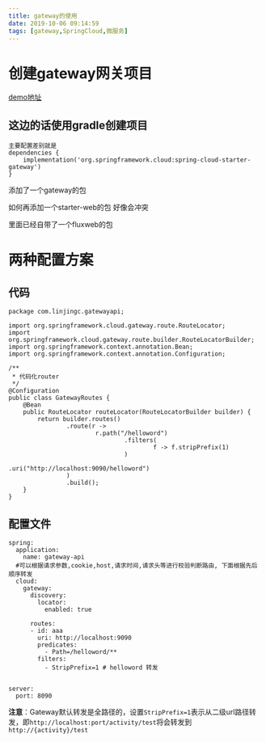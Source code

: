```yaml
---
title: gateway的使用
date: 2019-10-06 09:14:59
tags: [gateway,SpringCloud,微服务]
---
```


# 创建gateway网关项目

[demo地址](https://github.com/AsummerCat/gateway-demo)

## 这边的话使用gradle创建项目

```
主要配置差别就是
dependencies {
    implementation('org.springframework.cloud:spring-cloud-starter-gateway')
}

```

添加了一个gateway的包

如何再添加一个starter-web的包 好像会冲突

里面已经自带了一个fluxweb的包

<!--more-->

# 两种配置方案

## 代码

```
package com.linjingc.gatewayapi;

import org.springframework.cloud.gateway.route.RouteLocator;
import org.springframework.cloud.gateway.route.builder.RouteLocatorBuilder;
import org.springframework.context.annotation.Bean;
import org.springframework.context.annotation.Configuration;

/**
 * 代码化router
 */
@Configuration
public class GatewayRoutes {
    @Bean
    public RouteLocator routeLocator(RouteLocatorBuilder builder) {
        return builder.routes()
                .route(r ->
                        r.path("/helloword")
                                .filters(
                                        f -> f.stripPrefix(1)
                                )
                                .uri("http://localhost:9090/helloword")
                )
                .build();
    }
}
```

## 配置文件

```
spring:
  application:
    name: gateway-api
  #可以根据请求参数,cookie,host,请求时间,请求头等进行校验判断路由, 下面根据先后顺序转发
  cloud:
    gateway:
      discovery:
        locator:
          enabled: true

      routes:
      - id: aaa
        uri: http://localhost:9090
        predicates:
          - Path=/helloword/**
        filters:
          - StripPrefix=1 # helloword 转发


server:
  port: 8090

```

**注意**：Gateway默认转发是全路径的，设置`StripPrefix=1`表示从二级url路径转发，即`http://localhost:port/activity/test`将会转发到`http://{activity}/test`